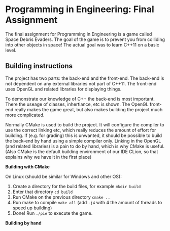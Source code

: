 # Programming in Engineering: Final Assignment

The final assignment for Programming in Engineering is a game called Space Debris Evaders. The goal of the game is to prevent you from colliding into other objects in space! The actual goal was to learn C++11 on a basic level.

## Building instructions

The project has two parts: the back-end and the front-end. The back-end is not dependent on any external libraries not part of C++11. The front-end uses OpenGL and related libraries for displaying things.

To demonstrate our knowledge of C++ the back-end is most important. There the useage of classes, inhertiance, etc is shown. The OpenGL front-end really makes the game great, but also makes building the project much more complicated.

Normally CMake is used to build the project. It will configure the compiler to use the correct linking etc, which really reduces the amount of effort for building. If (e.g. for grading) this is unwanted, it should be possible to build the back-end by hand using a simple compiler only. Linking in the OpenGL (and related libraries) is a pain to do by hand, which is why CMake is useful. (Also CMake is the default building environment of our IDE CLion, so that explains why we have it in the first place)

**Building with CMake**

On Linux (should be similar for Windows and other OS):

1. Create a directory for the build files, for example `mkdir build`
2. Enter that directory `cd build`
3. Run CMake on the previous directory `cmake ..`
4. Run make to compile `make all` (add `-j4` with 4 the amount of threads to speed up building)
5. Done! Run `./pie` to execute the game.

**Building by hand**

